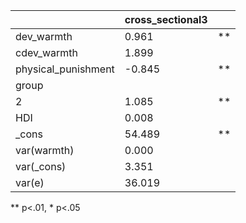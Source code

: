 |                     | cross_sectional3 |    |
|---------------------|------------------|----|
| dev_warmth          | 0.961            | ** |
| cdev_warmth         | 1.899            |    |
| physical_punishment | -0.845           | ** |
| group               |                  |    |
|   2                 | 1.085            | ** |
| HDI                 | 0.008            |    |
| _cons               | 54.489           | ** |
| var(warmth)         | 0.000            |    |
| var(_cons)          | 3.351            |    |
| var(e)              | 36.019           |    |
** p<.01, * p<.05
